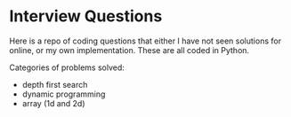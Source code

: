 # Interview Questions

Here is a repo of coding questions that either I have not seen solutions for online, or my own implementation. These are all coded in Python.


Categories of problems solved:

* depth first search
* dynamic programming
* array (1d and 2d)


